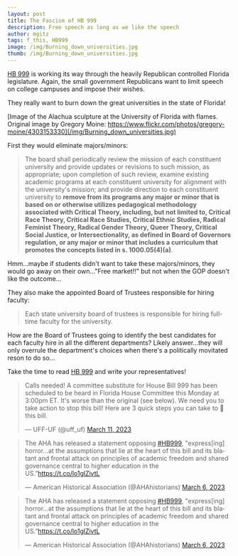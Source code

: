 ```yaml
---
layout: post
title: The Fascism of HB 999
description: Free speech as long as we like the speech
author: mgitz
tags: f_this, HB999
image: /img/Burning_down_universities.jpg
thumb: /img/Burning_down_universities.jpg
---
```


[HB 999](https://www.myfloridahouse.gov/Sections/Documents/loaddoc.aspx?PublicationType=Committees&CommitteeId=3247&Session=2023&DocumentType=Proposed%20Committee%20Substitutes%20(PCSs)&FileName=PCS%20for%20HB%20999.pdf) is working its way through the heavily Republican controlled Florida legislature. Again, the small government Republicans want to limit speech on college campuses and impose their wishes.

They really want to burn down the great universities in the state of Florida!

[Image of the Alachua sculpture at the University of Florida with flames. Original image by Gregory Moine: https://www.flickr.com/photos/gregory-moine/4303153330](/img/Burning_down_universities.jpg)

First they would eliminate majors/minors:

> The board shall periodically review the mission of each constituent university and provide updates or revisions to such mission, as appropriate; upon completion of such review, examine existing academic programs at each constituent university for alignment with the university's mission; and provide direction to each constituent university to **remove from its programs any major or minor that is based on or otherwise utilizes pedagogical methodology associated with Critical Theory, including, but not limited to, Critical Race Theory, Critical Race Studies, Critical Ethnic Studies, Radical Feminist Theory, Radical Gender Theory, Queer Theory, Critical Social Justice, or Intersectionality, as defined in Board of Governors regulation, or any major or minor that includes a curriculum that promotes the concepts listed in s. 1000.05(4)(a)**.

Hmm...maybe if students didn't want to take these majors/minors, they would go away on their own..."Free market!!" but not when the GOP doesn't like the outcome...

They also make the appointed Board of Trustees responsible for hiring faculty:

> Each state university board of trustees is responsible for hiring full-time faculty for the university.

How are the Board of Trustees going to identify the best candidates for each faculty hire in all the different departments? Likely answer...they will only overrule the department's choices when there's a politically movitated reson to do so...

Take the time to read [HB 999](https://www.myfloridahouse.gov/Sections/Documents/loaddoc.aspx?PublicationType=Committees&CommitteeId=3247&Session=2023&DocumentType=Proposed%20Committee%20Substitutes%20(PCSs)&FileName=PCS%20for%20HB%20999.pdf) and write your representatives! 

<blockquote class="twitter-tweet"><p lang="en" dir="ltr">Calls needed! A committee substitute for House Bill 999 has been scheduled to be heard in Florida House Committee this Monday at 3:00pm ET. It&#39;s worse than the original (see below). We need you to take action to stop this bill! Here are 3 quick steps you can take to 🛑 this bill.</p>&mdash; UFF-UF (@uff_uf) <a href="https://twitter.com/uff_uf/status/1634544748873515008?ref_src=twsrc%5Etfw">March 11, 2023</a></blockquote> <script async src="https://platform.twitter.com/widgets.js" charset="utf-8"></script> 


<blockquote class="twitter-tweet"><p lang="en" dir="ltr">The AHA has released a statement opposing <a href="https://twitter.com/hashtag/HB999?src=hash&amp;ref_src=twsrc%5Etfw">#HB999</a>, &quot;express[ing] horror...at the assumptions that lie at the heart of this bill and its blatant and frontal attack on principles of academic freedom and shared governance central to higher education in the US.”<a href="https://t.co/lo1glZivtL">https://t.co/lo1glZivtL</a></p>&mdash; American Historical Association (@AHAhistorians) <a href="https://twitter.com/AHAhistorians/status/1632757990783631363?ref_src=twsrc%5Etfw">March 6, 2023</a></blockquote> <script async src="https://platform.twitter.com/widgets.js" charset="utf-8"></script> 

<blockquote class="twitter-tweet"><p lang="en" dir="ltr">The AHA has released a statement opposing <a href="https://twitter.com/hashtag/HB999?src=hash&amp;ref_src=twsrc%5Etfw">#HB999</a>, &quot;express[ing] horror...at the assumptions that lie at the heart of this bill and its blatant and frontal attack on principles of academic freedom and shared governance central to higher education in the US.”<a href="https://t.co/lo1glZivtL">https://t.co/lo1glZivtL</a></p>&mdash; American Historical Association (@AHAhistorians) <a href="https://twitter.com/AHAhistorians/status/1632757990783631363?ref_src=twsrc%5Etfw">March 6, 2023</a></blockquote> <script async src="https://platform.twitter.com/widgets.js" charset="utf-8"></script> 

